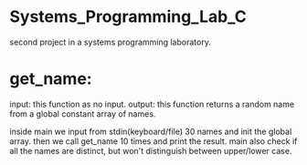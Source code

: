 # Systems_Programming_Lab_C
second project in a systems programming laboratory.

# get_name:
  input:
    this function as no input.
  output:
    this function returns a random name from a global constant array of names.

  inside main we input from stdin(keyboard/file) 30 names and init the global array.
  then we call get_name 10 times and print the result.
  main also check if all the names are distinct, but won't distinguish between upper/lower case.

